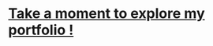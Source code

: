 # [Take a moment to explore my portfolio !]([https://www.genome.gov/](https://kirushielddev.github.io/Portfolio/))
